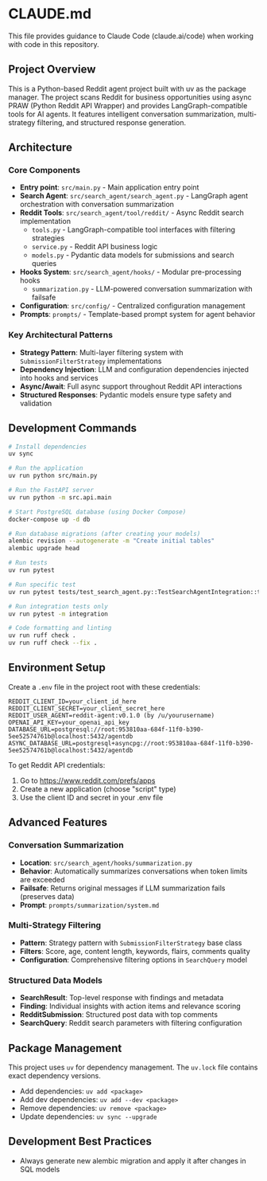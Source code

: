 # CLAUDE.md

This file provides guidance to Claude Code (claude.ai/code) when working with code in this repository.

## Project Overview

This is a Python-based Reddit agent project built with uv as the package manager. The project scans Reddit for business opportunities using async PRAW (Python Reddit API Wrapper) and provides LangGraph-compatible tools for AI agents. It features intelligent conversation summarization, multi-strategy filtering, and structured response generation.

## Architecture

### Core Components
- **Entry point**: `src/main.py` - Main application entry point
- **Search Agent**: `src/search_agent/search_agent.py` - LangGraph agent orchestration with conversation summarization
- **Reddit Tools**: `src/search_agent/tool/reddit/` - Async Reddit search implementation
  - `tools.py` - LangGraph-compatible tool interfaces with filtering strategies
  - `service.py` - Reddit API business logic
  - `models.py` - Pydantic data models for submissions and search queries
- **Hooks System**: `src/search_agent/hooks/` - Modular pre-processing hooks
  - `summarization.py` - LLM-powered conversation summarization with failsafe
- **Configuration**: `src/config/` - Centralized configuration management
- **Prompts**: `prompts/` - Template-based prompt system for agent behavior

### Key Architectural Patterns
- **Strategy Pattern**: Multi-layer filtering system with `SubmissionFilterStrategy` implementations
- **Dependency Injection**: LLM and configuration dependencies injected into hooks and services
- **Async/Await**: Full async support throughout Reddit API interactions
- **Structured Responses**: Pydantic models ensure type safety and validation

## Development Commands

```bash
# Install dependencies
uv sync

# Run the application  
uv run python src/main.py

# Run the FastAPI server
uv run python -m src.api.main

# Start PostgreSQL database (using Docker Compose)
docker-compose up -d db

# Run database migrations (after creating your models)
alembic revision --autogenerate -m "Create initial tables"
alembic upgrade head

# Run tests
uv run pytest

# Run specific test
uv run pytest tests/test_search_agent.py::TestSearchAgentIntegration::test_search_indie_project_marketing_opportunities -v

# Run integration tests only
uv run pytest -m integration

# Code formatting and linting
uv run ruff check .
uv run ruff check --fix .
```

## Environment Setup

Create a `.env` file in the project root with these credentials:

```
REDDIT_CLIENT_ID=your_client_id_here
REDDIT_CLIENT_SECRET=your_client_secret_here
REDDIT_USER_AGENT=reddit-agent:v0.1.0 (by /u/yourusername)
OPENAI_API_KEY=your_openai_api_key
DATABASE_URL=postgresql://root:953810aa-684f-11f0-b390-5ee52574761b@localhost:5432/agentdb
ASYNC_DATABASE_URL=postgresql+asyncpg://root:953810aa-684f-11f0-b390-5ee52574761b@localhost:5432/agentdb
```

To get Reddit API credentials:
1. Go to https://www.reddit.com/prefs/apps
2. Create a new application (choose "script" type)
3. Use the client ID and secret in your .env file

## Advanced Features

### Conversation Summarization
- **Location**: `src/search_agent/hooks/summarization.py`
- **Behavior**: Automatically summarizes conversations when token limits are exceeded
- **Failsafe**: Returns original messages if LLM summarization fails (preserves data)
- **Prompt**: `prompts/summarization/system.md`

### Multi-Strategy Filtering
- **Pattern**: Strategy pattern with `SubmissionFilterStrategy` base class
- **Filters**: Score, age, content length, keywords, flairs, comments quality
- **Configuration**: Comprehensive filtering options in `SearchQuery` model

### Structured Data Models
- **SearchResult**: Top-level response with findings and metadata
- **Finding**: Individual insights with action items and relevance scoring
- **RedditSubmission**: Structured post data with top comments
- **SearchQuery**: Reddit search parameters with filtering configuration

## Package Management

This project uses `uv` for dependency management. The `uv.lock` file contains exact dependency versions.

- Add dependencies: `uv add <package>`
- Add dev dependencies: `uv add --dev <package>`
- Remove dependencies: `uv remove <package>`
- Update dependencies: `uv sync --upgrade`

## Development Best Practices

- Always generate new alembic migration and apply it after changes in SQL models